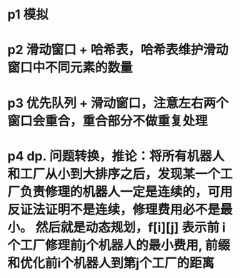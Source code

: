 # p1 模拟
# p2 滑动窗口 + 哈希表，哈希表维护滑动窗口中不同元素的数量
# p3 优先队列 + 滑动窗口，注意左右两个窗口会重合，重合部分不做重复处理
# p4 dp. 问题转换，推论：将所有机器人和工厂从小到大排序之后，发现某一个工厂负责修理的机器人一定是连续的，可用反证法证明不是连续，修理费用必不是最小。 然后就是动态规划，f[i][j] 表示前 i 个工厂修理前j个机器人的最小费用, 前缀和优化前i个机器人到第j个工厂的距离